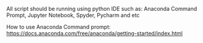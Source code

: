 All script should be running using python IDE such as: Anaconda Command Prompt, Jupyter Notebook, Spyder, Pycharm and etc

How to use Anaconda Command prompt: https://docs.anaconda.com/free/anaconda/getting-started/index.html
    
